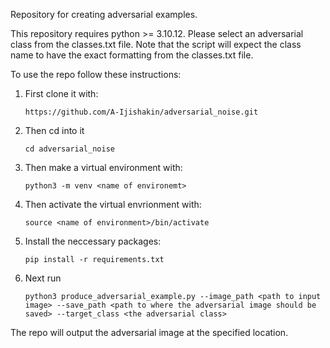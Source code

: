 Repository for creating adversarial examples. 

This repository requires python >= 3.10.12. Please select an adversarial class from the classes.txt file. Note that the script will expect the class name to have the exact formatting from the classes.txt file. 

To use the repo follow these instructions:

1. First clone it with:
    ```
    https://github.com/A-Ijishakin/adversarial_noise.git

    ``` 

2. Then cd into it
   ```
   cd adversarial_noise  
   ```

3. Then make a virtual environment with:
    ```
    python3 -m venv <name of environemt> 
    ```

4. Then activate the virtual envrionment with:
    ```
    source <name of environment>/bin/activate
    ``` 

5. Install the neccessary packages: 
    ```
    pip install -r requirements.txt 
    ``` 


5. Next run
    ```
    python3 produce_adversarial_example.py --image_path <path to input image> --save_path <path to where the adversarial image should be saved> --target_class <the adversarial class>
    ```

The repo will output the adversarial image at the specified location. 